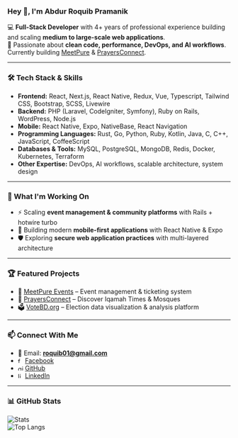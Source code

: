### Hey 👋, I'm Abdur Roquib Pramanik  

💻 **Full-Stack Developer** with 4+ years of professional experience building and scaling **medium to large-scale web applications**.  
🚀 Passionate about **clean code, performance, DevOps, and AI workflows**.  
Currently building [MeetPure](https://meetpure.events) & [PrayersConnect](https://prayersconnect.com).  

---

### 🛠️ Tech Stack & Skills  

- **Frontend:** React, Next.js, React Native, Redux, Vue, Typescript, Tailwind CSS, Bootstrap, SCSS, Livewire  
- **Backend:** PHP (Laravel, CodeIgniter, Symfony), Ruby on Rails, WordPress, Node.js  
- **Mobile:** React Native, Expo, NativeBase, React Navigation  
- **Programming Languages:** Rust, Go, Python, Ruby, Kotlin, Java, C, C++, JavaScript, CoffeeScript  
- **Databases & Tools:** MySQL, PostgreSQL, MongoDB, Redis, Docker, Kubernetes, Terraform  
- **Other Expertise:** DevOps, AI workflows, scalable architecture, system design  

---

### 🌱 What I'm Working On  
- ⚡ Scaling **event management & community platforms** with Rails + hotwire turbo  
- 📱 Building modern **mobile-first applications** with React Native & Expo  
- 🛡️ Exploring **secure web application practices** with multi-layered architecture    

---

### 🏆 Featured Projects  
- 📅 [MeetPure Events](https://meetpure.events) – Event management & ticketing system  
- 🙏 [PrayersConnect](https://prayersconnect.com) – Discover Iqamah Times & Mosques  
- 🗳️ [VoteBD.org](https://votebd.org) – Election data visualization & analysis platform 

---

### 📫 Connect With Me  

- 📧 Email: **roquib01@gmail.com**  
- <img src='https://cdn.jsdelivr.net/npm/simple-icons@3.0.1/icons/facebook.svg' alt='facebook' height='12'> [Facebook](https://www.facebook.com/abdurroquibpramanik)  
- <img src='https://cdn.jsdelivr.net/npm/simple-icons@3.0.1/icons/github.svg' alt='github' height='12'> [GitHub](https://github.com/roquib)  
- <img src='https://cdn.jsdelivr.net/npm/simple-icons@3.0.1/icons/linkedin.svg' alt='linkedin' height='12'> [LinkedIn](https://www.linkedin.com/in/abdur-roquib)  

---

### 📊 GitHub Stats  

![Stats](https://github-readme-stats.vercel.app/api?username=roquib&show_icons=true&count_private=true&line_height=28&theme=tokyonight)  
![Top Langs](https://github-readme-stats.vercel.app/api/top-langs/?username=roquib&layout=compact&theme=tokyonight&hide=java,markdown)  
